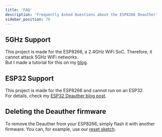 ```yaml
---
title: 'FAQ'
description: 'Frequently Asked Questions about the ESP8266 Deauther'
sidebar_position: 70
---
```


## 5GHz Support
This project is made for the ESP8266, a 2.4GHz WiFi SoC. Therefore, it cannot attack 5GHz WiFi networks.  
But I made a tutorial for this on my [blog](https://blog.spacehuhn.com/5ghz-deauther/).  

## ESP32 Support
This project is made for the ESP8266 and cannot run on an ESP32.  
For details, check my [ESP32 Deauther blog post](https://blog.spacehuhn.com/esp32-deauther/).  

## Deleting the Deauther firmware
To remove the Deauther from your ESP8266, simply flash it with another firmware. 
You can, for example, use our [reset sketch](/docs/usage/reset#reset-using-reset-sketch). 

